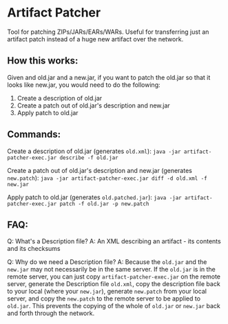 Artifact Patcher
================

Tool for patching ZIPs/JARs/EARs/WARs. Useful for transferring just an artifact patch instead of a huge new artifact over the network.

How this works:
----------------
Given and old.jar and a new.jar, if you want to patch the old.jar so that it looks like new.jar, you would need to do the following:
1. Create a description of old.jar
2. Create a patch out of old.jar's description and new.jar
3. Apply patch to old.jar

Commands:
----------------
Create a description of old.jar (generates ```old.xml```): 
`java -jar artifact-patcher-exec.jar describe -f old.jar`

Create a patch out of old.jar's description and new.jar (generates ```new.patch```): 
`java -jar artifact-patcher-exec.jar diff -d old.xml -f new.jar`

Apply patch to old.jar (generates ```old.patched.jar```): 
`java -jar artifact-patcher-exec.jar patch -f old.jar -p new.patch`

FAQ:
----------------
Q: What's a Description file?
A: An XML describing an artifact - its contents and its checksums

Q: Why do we need a Description file?
A: Because the ```old.jar``` and the ```new.jar``` may not necessarily be in the same server. If the ```old.jar``` is in the remote server, you can just copy ```artifact-patcher-exec.jar``` on the remote server, generate the Description file ```old.xml```, copy the description file back to your local (where your ```new.jar```), generate ```new.patch``` from your local server, and copy the ```new.patch``` to the remote server to be applied to ```old.jar```. This prevents the copying of the whole of ```old.jar``` or ```new.jar``` back and forth through the network.
